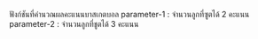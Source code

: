 ฟังก์ชันที่คำนวณผลคะแนนบาสเกตบอล
parameter-1 : จำนวนลูกที่ซูตได้ 2 คะแนน
parameter-2 : จำนวนลูกที่ชูตได้ 3 คะแนน
